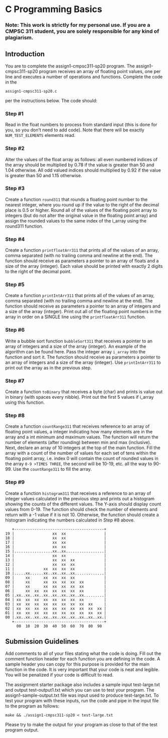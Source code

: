 # C Programming Basics

### Note: This work is strictly for my personal use. If you are a CMPSC 311 student, you are solely responsible for any kind of plagiarism.

## Introduction

You are to complete the assign1-cmpsc311-sp20 program. The assign1-cmpsc311-sp20 program receives an array of floating point values, one per line and executes a number of operations and functions. Complete the code in the 

```
assign1-cmpsc311-sp20.c
``` 

per the instructions below. The code should:

### Step #1 

Read in the float numbers to process from standard input (this is done for you, so you don't need to add code). Note that there will be exactly `NUM_TEST_ELEMENTS` elements read.

### Step #2 

Alter the values of the float array as follows: all even numbered indices of the array should be multiplied by 0.78 if the value is greater than 50 and 1.04 otherwise. All odd valued indices should multiplied by 0.92 if the value is greater than 50 and 1.15 otherwise.

### Step #3

Create a function `round311` that rounds a floating point number to the nearest integer, where you round up if the value to the right of the decimal place is 0.5 or higher. Round all of the values of the floating point array to integers (but do not alter the original value in the floating point array) and assign the rounded values to the same index of the i_array using the round311 function.

### Step #4

Create a function `printfloatArr311` that prints all of the values of an array, comma separated (with no trailing comma and newline at the end). The function should receive as parameters a pointer to an array of floats and a size of the array (integer). Each value should be printed with exactly 2 digits to the right of the decimal point.

### Step #5

Create a function `printIntArr311` that prints all of the values of an array, comma separated (with no trailing comma and newline at the end). The function should receive as parameters a pointer to an array of integers and a size of the array (integer). Print out all of the floating point numbers in the array in order on a SINGLE line using the `printfloatArr311` function.

### Step #6 

Write a bubble sort function `bubbleSort311` that receives a pointer to an array of integers and a size of the array (integer). An example of the algorithm can be found here. Pass the integer array `i_array` into the function and sort it. The function should receive as parameters a pointer to an array of integers and a size of the array (integer). Use `printIntArr311` to print out the array as in the previous step.

### Step #7 

Create a function `toBinary` that receives a byte (char) and prints is value out in binary (with spaces every nibble). Print out the first 5 values if i_array using this function.

### Step #8 

Create a function `countRange311` that receives reference to an array of floating point values, a integer indicating how many elements are in the array and a int minimum and maximum values. The function will return the number of elements (after rounding) between min and max (inclusive). Next, declare an array of 10 integers at the top of the main function. Fill the array with a count  of the number of values for each set of tens within the floating point array, i.e. index 0 will contain the count of rounded values in the array `0-9 >TIMES THREE`, the second will be 10-19, etc. all the way to 90-99. Use the `countRange311` to fill the array.

### Step #9

Create a function `histogram311` that receives a reference to an array of integer values calculated in the previous step and prints out a histogram showing the counts of the different values. The Y-axis should display count values from 0-19. The function should check the number of elements and return with a -1 value if it is not 10. Otherwise, the function should create a histogram indicating the numbers calculated in Step #8 above.

```
   +----------------------------------------+
19 |                 xx  xx                 |
18 |                 xx  xx                 |
17 |                 xx  xx                 |
16 |                 xx  xx                 |
15 |.................xx..xx.................|
14 |                 xx  xx                 |
13 |                 xx  xx  xx             |
12 |                 xx  xx  xx             |
11 |             xx  xx  xx  xx             |
10 |.....xx......xx..xx..xx..xx.............|
09 |     xx      xx  xx  xx  xx             |
08 |     xx      xx  xx  xx  xx  xx         |
07 |     xx      xx  xx  xx  xx  xx         |
06 |     xx  xx  xx  xx  xx  xx  xx         |
05 |.xx..xx..xx..xx..xx..xx..xx..xx.........|
04 | xx  xx  xx  xx  xx  xx  xx  xx         |
03 | xx  xx  xx  xx  xx  xx  xx  xx  xx     |
02 | xx  xx  xx  xx  xx  xx  xx  xx  xx  xx |
01 | xx  xx  xx  xx  xx  xx  xx  xx  xx  xx |
00 |.xx..xx..xx..xx..xx..xx..xx..xx..xx..xx.|
   +----------------------------------------+
     00  10  20  30  40  50  60  70  80  90

```

## Submission Guidelines

Add comments to all of your files stating what the code is doing. Fill out the comment function header for each function you are defining in the code. A sample header you can copy for this purpose is provided for the main function in the code. It is very important that your code is neat and legible. You will be penalized if your code is difficult to read.

The assignment starter package also includes a sample input test-large.txt and output test-output1.txt which you can use to test your program. The assign1-sample-output.txt file was input used to produce test-large.txt. To test your program with these inputs, run the code and pipe in the input file to the program as follows:

```
make && ./assign1-cmpsc311-sp20 < test-large.txt
```

Please try to make the output for your program as close to that of the test program output.
